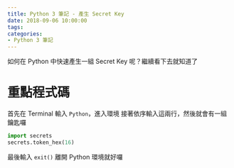 ```yaml
---
title: Python 3 筆記 - 產生 Secret Key
date: 2018-09-06 10:00:00
tags:
categories:
- Python 3 筆記
---
```

如何在 Python 中快速產生一組 Secret Key 呢？繼續看下去就知道了
<!--more-->
# 重點程式碼
首先在 Terminal 輸入 `Python`，進入環境
接著依序輸入這兩行，然後就會有一組鑰匙囉
```Python
import secrets
secrets.token_hex(16)
```
最後輸入 `exit()` 離開 Python 環境就好囉
